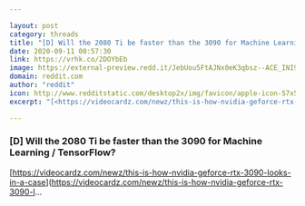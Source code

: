 ```yaml
---

layout: post
category: threads
title: "[D] Will the 2080 Ti be faster than the 3090 for Machine Learning / TensorFlow?"
date: 2020-09-11 00:57:30
link: https://vrhk.co/2DOYbEb
image: https://external-preview.redd.it/JebUou5FtAJNx0eK3qbsz--ACE_INI9Wo-xHlOzUjow.jpg?width=1200&height=628.272251309&auto=webp&crop=1200:628.272251309,smart&s=3f906fb32d4eedf49be5d95b627d9c2d91d63bab
domain: reddit.com
author: "reddit"
icon: http://www.redditstatic.com/desktop2x/img/favicon/apple-icon-57x57.png
excerpt: "[<https://videocardz.com/newz/this-is-how-nvidia-geforce-rtx-3090-looks-in-a-case>](<https://videocardz.com/newz/this-is-how-nvidia-geforce-rtx-3090-l>..."

---
```


### [D] Will the 2080 Ti be faster than the 3090 for Machine Learning / TensorFlow?

[<https://videocardz.com/newz/this-is-how-nvidia-geforce-rtx-3090-looks-in-a-case>](<https://videocardz.com/newz/this-is-how-nvidia-geforce-rtx-3090-l>...